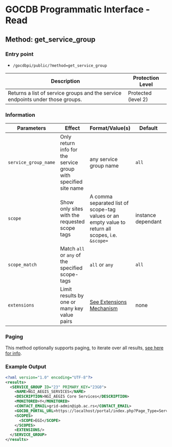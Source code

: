 # GOCDB Programmatic Interface - Read

## Method: get_service_group

### Entry point

- `/gocdbpi/public/?method=get_service_group`

| Description | Protection Level |
| - | - |
| Returns a list of service groups and the service endpoints under those groups.  | Protected (level 2) |

### Information

| Parameters | Effect | Format/Value(s) | Default | Example |
| - | - | - | - | - |
| `service_group_name`  | Only return info for the service group with specified site name | any service group name | `all` | `?method=get_service_group&service_group_name=NGI_AEGIS_SERVICES` |
| `scope` | Show only sites with the requested scope tags | A comma separated list of scope-tag values or an empty value to return all scopes, i.e. `&scope=` | instance dependant | `?method=get_site&scope=EGI` |
| `scope_match` | Match `all` or `any` of the specified scope-tags | `all` or `any` | `all` | `?method=get_site&scope=Local,EGI&scope_match=any` |
| `extensions` | Limit results by one or many key value pairs | [See Extensions Mechanism](https://docs.egi.eu/internal/configuration-database/extension-properties/) | none | `?method=get_site&extensions=(KeyName=KeyValue)` |

### Paging

This method optionally supports paging, to iterate over all results,
[see here for info](https://wiki.egi.eu/wiki/GOCDB/notifications#Optional_Cursor_Paging_on_Read_API).

### Example Output

```xml
<?xml version="1.0" encoding="UTF-8"?>
<results>
  <SERVICE_GROUP ID="23" PRIMARY_KEY="23G0">
    <NAME>NGI_AEGIS_SERVICES</NAME>
    <DESCRIPTION>NGI_AEGIS Core Services</DESCRIPTION>
    <MONITORED>Y</MONITORED>
    <CONTACT_EMAIL>grid-admin@ipb.ac.rs</CONTACT_EMAIL>
    <GOCDB_PORTAL_URL>https://localhost/portal/index.php?Page_Type=Service_Group&id=23</GOCDB_PORTAL_URL>
    <SCOPES>
      <SCOPE>EGI</SCOPE>
    </SCOPES>
    <EXTENSIONS/>
  </SERVICE_GROUP>
</results>
```
